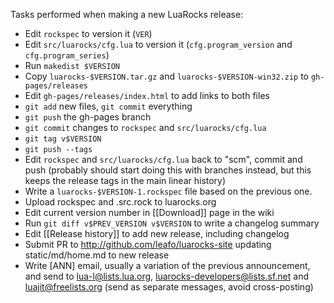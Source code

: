 Tasks performed when making a new LuaRocks release:

* Edit `rockspec` to version it (`VER`)
* Edit `src/luarocks/cfg.lua` to version it (`cfg.program_version` and `cfg.program_series`)
* Run `makedist $VERSION`
* Copy `luarocks-$VERSION.tar.gz` and `luarocks-$VERSION-win32.zip` to `gh-pages/releases`
* Edit `gh-pages/releases/index.html` to add links to both files
* `git add` new files, `git commit` everything
* `git push` the gh-pages branch
* `git commit` changes to `rockspec` and `src/luarocks/cfg.lua`
* `git tag v$VERSION`
* `git push --tags`
* Edit `rockspec` and `src/luarocks/cfg.lua` back to "scm", commit and push (probably should start doing this with branches instead, but this keeps the release tags in the main linear history)
* Write a `luarocks-$VERSION-1.rockspec` file based on the previous one.
* Upload rockspec and .src.rock to luarocks.org
* Edit current version number in [[Download]] page in the wiki
* Run `git diff v$PREV_VERSION v$VERSION` to write a changelog summary
* Edit [[Release history]] to add new release, including changelog
* Submit PR to http://github.com/leafo/luarocks-site updating static/md/home.md to new release
* Write \[ANN\] email, usually a variation of the previous announcement, and send to lua-l@lists.lua.org, luarocks-developers@lists.sf.net and luajit@freelists.org (send as separate messages, avoid cross-posting)
